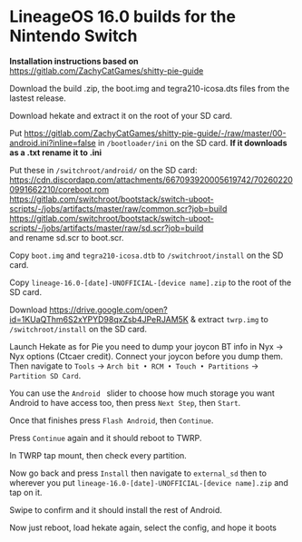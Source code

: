 # LineageOS 16.0 builds for the Nintendo Switch
**Installation instructions based on** https://gitlab.com/ZachyCatGames/shitty-pie-guide

Download the build .zip, the boot.img and tegra210-icosa.dts files from the lastest release.

Download hekate and extract it on the root of your SD card.

Put https://gitlab.com/ZachyCatGames/shitty-pie-guide/-/raw/master/00-android.ini?inline=false in `/bootloader/ini` on the SD card. **If it downloads as a .txt rename it to .ini**

Put these in `/switchroot/android/` on the SD card:
https://cdn.discordapp.com/attachments/667093920005619742/702602200991662210/coreboot.rom  
https://gitlab.com/switchroot/bootstack/switch-uboot-scripts/-/jobs/artifacts/master/raw/common.scr?job=build    
https://gitlab.com/switchroot/bootstack/switch-uboot-scripts/-/jobs/artifacts/master/raw/sd.scr?job=build  
and rename sd.scr to boot.scr.

Copy `boot.img` and `tegra210-icosa.dtb` to `/switchroot/install` on the SD card.

Copy `lineage-16.0-[date]-UNOFFICIAL-[device name].zip` to the root of the SD card.

Download https://drive.google.com/open?id=1KUaQThm6S2xYPYD98qxZsb4JPeRJAM5K & extract `twrp.img` to `/switchroot/install` on the SD card.

Launch Hekate as for Pie you need to dump your joycon BT info in Nyx -> Nyx options (Ctcaer credit). Connect your joycon before you dump them. Then navigate to `Tools` -> `Arch bit • RCM • Touch • Partitions` -> `Partition SD Card`.

You can use the `Android ` slider to choose how much storage you want Android to have access too, then press `Next Step`, then `Start`.

Once that finishes press `Flash Android`, then `Continue`.

Press `Continue` again and it should reboot to TWRP.

In TWRP tap mount, then check every partition.

Now go back and press `Install` then navigate to `external_sd` then to wherever you put `lineage-16.0-[date]-UNOFFICIAL-[device name].zip` and tap on it.

Swipe to confirm and it should install the rest of Android.

Now just reboot, load hekate again, select the config, and hope it boots
